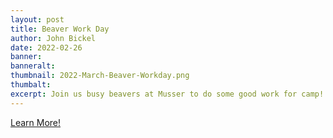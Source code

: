 ```yaml
---
layout: post
title: Beaver Work Day
author: John Bickel
date: 2022-02-26
banner:
banneralt:
thumbnail: 2022-March-Beaver-Workday.png
thumbalt:
excerpt: Join us busy beavers at Musser to do some good work for camp!
---
```


<div class='text-center'><a href="https://scoutingevent.com/525-55827" class="btn btn-primary mt-3">Learn More!</a></div>
